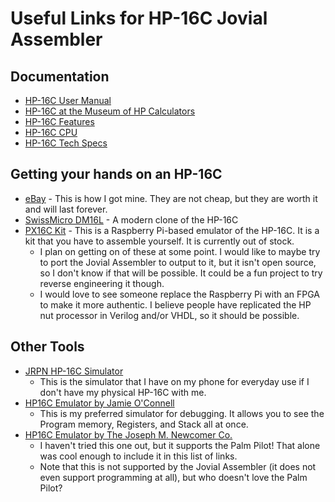 # Useful Links for HP-16C Jovial Assembler

## Documentation

- [HP-16C User Manual](https://literature.hpcalc.org/community/hp16c-oh-en.pdf)
- [HP-16C at the Museum of HP Calculators](https://www.hpmuseum.org/hp16.htm)
- [HP-16C Features](https://www.hpmuseum.org/features/16cf.htm)
- [HP-16C CPU](https://www.hpmuseum.org/techcpu.htm)
- [HP-16C Tech Specs](https://www.hpmuseum.org/tech10.htm)

## Getting your hands on an HP-16C
- [eBay](https://www.ebay.com/sch/i.html?_nkw=hp-16c) - This is how I got mine. They are not cheap, but they are worth it and will last forever. 
- [SwissMicro DM16L](https://www.swissmicros.com/product/dm16l) - A modern clone of the HP-16C
- [PX16C Kit](https://www.tindie.com/products/hobbystone/px16c-an-hp16c-programmers-calculator-emulator/) - This is a Raspberry Pi-based emulator of the HP-16C. It is a kit that you have to assemble yourself. It is currently out of stock. 
    - I plan on getting on of these at some point. I would like to maybe try to port the Jovial Assembler to output to it, but it isn't open source, so I don't know if that will be possible. It could be a fun project to try reverse engineering it though.
    - I would love to see someone replace the Raspberry Pi with an FPGA to make it more authentic. I believe people have replicated the HP nut processor in Verilog and/or VHDL, so it should be possible.

## Other Tools

- [JRPN HP-16C Simulator](https://jrpn.jovial.com/)
    - This is the simulator that I have on my phone for everyday use if I don't have my physical HP-16C with me.
- [HP16C Emulator by Jamie O'Connell](http://www.hp16c.org/)
    - This is my preferred simulator for debugging. It allows you to see the Program memory, Registers, and Stack all at once. 
- [HP16C Emulator by The Joseph M. Newcomer Co.](http://flounder.com/hp16c.htm)
    - I haven't tried this one out, but it supports the Palm Pilot! That alone was cool enough to include it in this list of links. 
    - Note that this is not supported by the Jovial Assembler (it does not even support programming at all), but who doesn't love the Palm Pilot?
